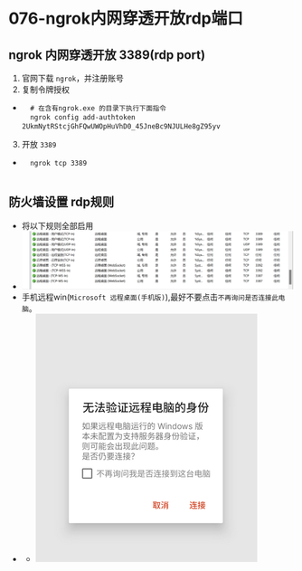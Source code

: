 # 076-ngrok内网穿透开放rdp端口
## ngrok 内网穿透开放 3389(rdp port)
1. 官网下载 `ngrok`，并注册账号
2. 复制令牌授权
* ```
    # 在含有ngrok.exe 的目录下执行下面指令
    ngrok config add-authtoken 2UkmNytRStcjGhFQwUWOpHuVhD0_45JneBc9NJULHe8gZ95yv
3. 开放 `3389`
* ```
    ngrok tcp 3389


## 防火墙设置 rdp规则
* 将以下规则全部启用
* ![](./rsc/img/2023-09-18_110808.png)
* 手机远程win(`Microsoft 远程桌面(手机版)`),最好不要点击`不再询问是否连接此电脑`。
* * ![](./rsc/img/S30918-12514426.png)


